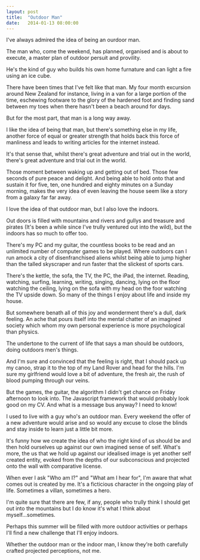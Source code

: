 ```yaml
---
layout: post
title:  "Outdoor Man"
date:   2014-01-13 08:00:00
---
```


I've always admired the idea of being an ourdoor man.

The man who, come the weekend, has planned, organised and is about to execute, a master plan of outdoor persuit and provility.

He's the kind of guy who builds his own home furnature and can light a fire using an ice cube.

There have been times that I've felt like that man. My four month excursion around New Zealand for instance, living in a van for a large portion of the time, eschewing footware to the glory of the hardened foot and finding sand between my toes when there hasn't been a beach around for days.

But for the most part, that man is a long way away.

I like the idea of being that man, but there's something else in my life, another force of equal or greater strength that holds back this force of manliness and leads to writing articles for the internet instead.

It's that sense that, whilst there's great adventure and trial out in the world, there's great adventure and trial out in the world.

Those moment between waking up and getting out of bed. Those few seconds of pure peace and delight. And being able to hold onto that and sustain it for five, ten, one hundred and eighty minutes on a Sunday morning, makes the very idea of even leaving the house seem like a story from a galaxy far far away.

I love the idea of that outdoor man, but I also love the indoors.

Out doors is filled with mountains and rivers and gullys and treasure and pirates (It's been a while since I've trully ventured out into the wild), but the indoors has so much to offer too.

There's my PC and my guitar, the countless books to be read and an unlimited number of computer games to be played. Where outdoors can I run amock a city of disenfranchised aliens whilst being able to jump higher than the talled skyscraper and run faster that the slickest of sports cars.

There's the kettle, the sofa, the TV, the PC, the iPad, the internet. Reading, watching, surfing, learning, writing, singing, dancing, lying on the floor watching the ceiling, lying on the sofa with my head on the foor watching the TV upside down. So many of the things I enjoy about life and inside my house.

But somewhere benath all of this joy and wonderment there's a dull, dark feeling. An ache that pours itself into the mental chatter of an imagined society which whom my own personal experience is more psychological than physics.

The undertone to the current of life that says a man should be outdoors, doing outdoors men's things.

And I'm sure and convinced that the feeling is right, that I should pack up my canoo, strap it to the top of my Land Rover and head for the hills. I'm sure my girlfriend would love a bit of adventure, the fresh air, the rush of blood pumping through our veins.

But the games, the guitar, the algorithm I didn't get chance on Friday afternoon to look into. The Javascript framework that would probably look good on my CV. And what is a message bus anyway? I need to know!

I used to live with a guy who's an outdoor man. Every weekend the offer of a new adventure would arise and so would any excuse to close the blinds and stay inside to learn just a little bit more.

It's funny how we create the idea of who the right kind of us should be and then hold ourselves up against our own imagined sense of self. What's more, the us that we hold up against our idealised image is yet another self created entity, evoked from the depths of our subconscious and projected onto the wall with comparative license.

When ever I ask "Who am I?" and "What am I hear for", I'm aware that what comes out is created by me. It's a ficticious character in the ongoing play of life. Sometimes a villan, sometimes a hero.

I'm quite sure that there are few, if any, people who trully think I should get out into the mountains but I do know it's what I think about myself...sometimes.

Perhaps this summer will be filled with more outdoor activities or perhaps I'll find a new challenge that I'll enjoy indoors.

Whether the outdoor man or the indoor man, I know they're both carefully crafted projected perceptions, not me.